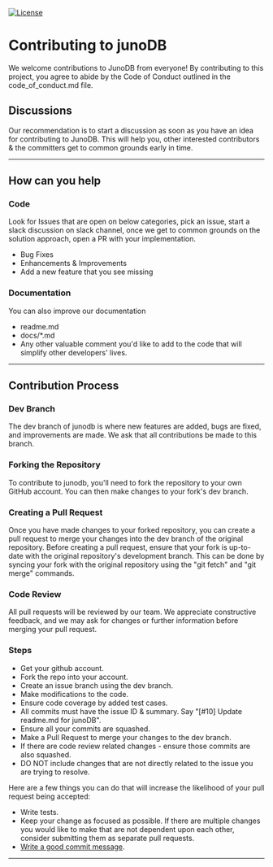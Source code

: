 [![License](https://img.shields.io/badge/License-Apache_2.0-blue.svg)](https://opensource.org/licenses/Apache-2.0)


# Contributing to junoDB

We welcome contributions to JunoDB from everyone! By contributing to this project, you agree to abide by the Code of Conduct outlined in the code_of_conduct.md file.

## Discussions

Our recommendation is to start a discussion as soon as you have an idea for contributing to JunoDB.
This will help you, other interested contributors & the committers get to common grounds early in time.


--------------------------------------------------------------------------------------------------------------------

## How can you help

### Code
Look for Issues that are open on below categories, pick an issue, start a slack discussion on slack channel, once we get to common grounds on the solution approach, open a PR with your implementation.
* Bug Fixes
* Enhancements & Improvements 
* Add a new feature that you see missing

### Documentation
You can also improve our documentation
* readme.md
* docs/*.md
* Any other valuable comment you'd like to add to the code that will simplify other developers' lives.

--------------------------------------------------------------------------------------------------------------------

## Contribution Process
### Dev Branch
The dev branch of junodb is where new features are added, bugs are fixed, and improvements are made. We ask that all contributions be made to this branch.

### Forking the Repository
To contribute to junodb, you'll need to fork the repository to your own GitHub account. You can then make changes to your fork's dev branch.

### Creating a Pull Request
Once you have made changes to your forked repository, you can create a pull request to merge your changes into the dev branch of the original repository. Before creating a pull request, ensure that your fork is up-to-date with the original repository's development branch. This can be done by syncing your fork with the original repository using the "git fetch" and "git merge" commands.

### Code Review
All pull requests will be reviewed by our team. We appreciate constructive feedback, and we may ask for changes or further information before merging your pull request.


### Steps

* Get your github account.
* Fork the repo into your account.
* Create an issue branch using the dev branch.
* Make modifications to the code.
* Ensure code coverage by added test cases.
* All commits must have the issue ID & summary. Say "[#10] Update readme.md for junoDB".
* Ensure all your commits are squashed.
* Make a Pull Request to merge your changes to the dev branch.
* If there are code review related changes - ensure those commits are also squashed.
* DO NOT include changes that are not directly related to the issue you are trying to resolve.

Here are a few things you can do that will increase the likelihood of your pull request being accepted:

* Write tests.
* Keep your change as focused as possible. If there are multiple changes you would like to make that are not dependent upon each other, consider submitting them as separate pull requests.
* [Write a good commit message](https://tbaggery.com/2008/04/19/a-note-about-git-commit-messages.html).

--------------------------------------------------------------------------------------------------------------------
